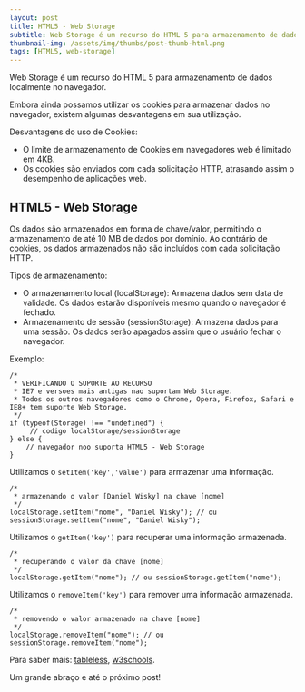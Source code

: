 ```yaml
---
layout: post
title: HTML5 - Web Storage
subtitle: Web Storage é um recurso do HTML 5 para armazenamento de dados localmente no navegador.
thumbnail-img: /assets/img/thumbs/post-thumb-html.png
tags: [HTML5, web-storage]
---
```


Web Storage é um recurso do HTML 5 para armazenamento de dados localmente no navegador.

Embora ainda possamos utilizar os cookies para armazenar dados no navegador, existem algumas desvantagens em sua utilização.

Desvantagens do uso de Cookies:

- O limite de armazenamento de Cookies em navegadores web é limitado em 4KB.
- Os cookies são enviados com cada solicitação HTTP, atrasando assim o desempenho de aplicações web.

## HTML5 - Web Storage

Os dados são armazenados em forma de chave/valor, permitindo o armazenamento de até 10 MB de dados por domínio. Ao contrário de cookies, os dados armazenados não são incluídos com cada solicitação HTTP.

Tipos de armazenamento:

- O armazenamento local (localStorage): Armazena dados sem data de validade. Os dados estarão disponíveis mesmo quando o navegador é fechado.
- Armazenamento de sessão (sessionStorage): Armazena dados para uma sessão. Os dados serão apagados assim que o usuário fechar o navegador.

Exemplo:

    /*
     * VERIFICANDO O SUPORTE AO RECURSO
     * IE7 e versoes mais antigas nao suportam Web Storage.
     * Todos os outros navegadores como o Chrome, Opera, Firefox, Safari e IE8+ tem suporte Web Storage.
     */
    if (typeof(Storage) !== "undefined") {
    	 // codigo localStorage/sessionStorage
    } else {
    	// navegador noo suporta HTML5 - Web Storage
    }

Utilizamos o `setItem('key','value')` para armazenar uma informação.

    /*
     * armazenando o valor [Daniel Wisky] na chave [nome]
     */
    localStorage.setItem("nome", "Daniel Wisky"); // ou sessionStorage.setItem("nome", "Daniel Wisky");

Utilizamos o `getItem('key')` para recuperar uma informação armazenada.

    /*
     * recuperando o valor da chave [nome]
     */
    localStorage.getItem("nome"); // ou sessionStorage.getItem("nome");

Utilizamos o `removeItem('key')` para remover uma informação armazenada.

    /*
     * removendo o valor armazenado na chave [nome]
     */
    localStorage.removeItem("nome"); // ou sessionStorage.removeItem("nome");

Para saber mais:
<a href="http://tableless.com.br/web-storage-html5/" target="\_blank">tableless</a>,
<a href="http://www.w3schools.com/html/html5_webstorage.asp" target="\_blank">w3schools</a>.

Um grande abraço e até o próximo post!
